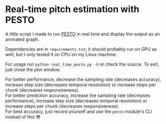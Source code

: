 # Real-time pitch estimation with PESTO
A little script I made to run [PESTO](https://github.com/SonyCSLParis/pesto) in real time and display the output as an animated graph. 

Dependencies are in `requirements.txt`; it should probably run on GPU as well, but I only tested it on CPU on my Linux machine.

For usage run `python real_time_pesto.py -h` or check the source. To exit, just close the plot window.

For better performance, decrease the sampling rate (decreases accuracy), increase step size (decreases temporal resolution) or increase steps per chunk (decreases responsiveness).  
For better prediction accuracy, increase the sampling rate (decreases performance), increase step size (decreases temporal resolution) or increase steps per chunk (decreases responsiveness).  
For best accuracy, just record yourself and use the `pesto` module's CLI instead of this 😎